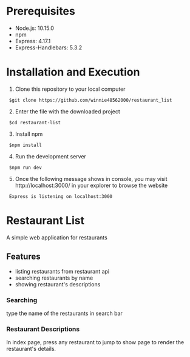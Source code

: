 # Prerequisites

- Node.js: 10.15.0
- npm
- Express: 4.17.1
- Express-Handlebars: 5.3.2

# Installation and Execution

1. Clone this repository to your local computer

```
 $git clone https://github.com/winnie48562000/restaurant_list
```

2. Enter the file with the downloaded project

```
 $cd restaurant-list
```

3. Install npm

```
 $npm install
```

4. Run the development server

```
 $npm run dev
```

5. Once the following message shows in console, you may visit http://localhost:3000/ in your explorer to browse the website

```
 Express is listening on localhost:3000
```

# Restaurant List

A simple web application for restaurants

## Features

- listing restaurants from restaurant api
- searching restaurants by name
- showing restaurant's descriptions

### Searching

type the name of the restaurants in search bar

### Restaurant Descriptions

In index page, press any restaurant to jump to show page to render the restaurant's details.
